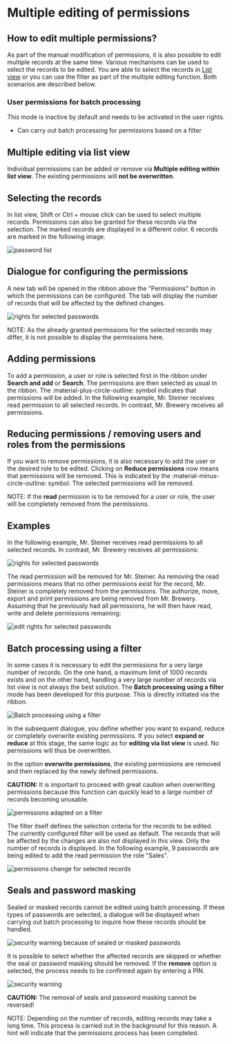 # Multiple editing of permissions

## How to edit multiple permissions?

As part of the manual modification of permissions, it is also possible to edit multiple records at
the same time. Various mechanisms can be used to select the records to be edited. You are able to
select the records in [List view](../../../operation_and_setup/listview/list_view.md) or you can use
the filter as part of the multiple editing function. Both scenarios are described below.

### User permissions for batch processing

This mode is inactive by default and needs to be activated in the user rights.

- Can carry out batch processing for permissions based on a filter

## Multiple editing via list view

Individual permissions can be added or remove via **Multiple editing within list view**. The
existing permissions will **not be overwritten**.

## Selecting the records

In list view, Shift or Ctrl + mouse click can be used to select multiple records. Permissions can
also be granted for these records via the selection. The marked records are displayed in a different
color. 6 records are marked in the following image.

![password list](../../../../../../../../../static/img/product_docs/passwordsecure/passwordsecure/configuration/advanced_view/permissionconcept/manual_settings/multiple_editing_of_permissions/multiple-editing-of-permissions-1-en.webp)

## Dialogue for configuring the permissions

A new tab will be opened in the ribbon above the "Permissions" button in which the permissions can
be configured. The tab will display the number of records that will be affected by the defined
changes.

![rights for selected passwords](../../../../../../../../../static/img/product_docs/passwordsecure/passwordsecure/configuration/advanced_view/permissionconcept/manual_settings/multiple_editing_of_permissions/multiple-editing-of-permissions-2-en.webp)

NOTE: As the already granted permissions for the selected records may differ, it is not possible to
display the permissions here.

## Adding permissions

To add a permission, a user or role is selected first in the ribbon under **Search and add** or
**Search**. The permissions are then selected as usual in the ribbon. The
:material-plus-circle-outline: symbol indicates that permissions will be added. In the following
example, Mr. Steiner receives read permission to all selected records. In contrast, Mr. Brewery
receives all permissions.

## Reducing permissions / removing users and roles from the permissions

If you want to remove permissions, it is also necessary to add the user or the desired role to be
edited. Clicking on **Reduce permissions** now means that permissions will be removed. This is
indicated by the :material-minus-circle-outline: symbol. The selected permissions will be removed.

NOTE: If the **read** permission is to be removed for a user or role, the user will be completely
removed from the permissions.

## Examples

In the following example, Mr. Steiner receives read permissions to all selected records. In
contrast, Mr. Brewery receives all permissions:

![rights for selected passwords](../../../../../../../../../static/img/product_docs/passwordsecure/passwordsecure/configuration/advanced_view/permissionconcept/manual_settings/multiple_editing_of_permissions/multiple-editing-of-permissions-3-en.webp)

The read permission will be removed for Mr. Steiner. As removing the read permissions means that no
other permissions exist for the record, Mr. Steiner is completely removed from the permissions. The
authorize, move, export and print permissions are being removed from Mr. Brewery. Assuming that he
previously had all permissions, he will then have read, write and delete permissions remaining:

![edit rights for selected passwords](../../../../../../../../../static/img/product_docs/passwordsecure/passwordsecure/configuration/advanced_view/permissionconcept/manual_settings/multiple_editing_of_permissions/multiple-editing-of-permissions-4-en.webp)

## Batch processing using a filter

In some cases it is necessary to edit the permissions for a very large number of records. On the one
hand, a maximum limit of 1000 records exists and on the other hand, handling a very large number of
records via list view is not always the best solution. The **Batch processing using a filter** mode
has been developed for this purpose. This is directly initiated via the ribbon.

![Batch processing using a filter](../../../../../../../../../static/img/product_docs/passwordsecure/passwordsecure/configuration/advanced_view/permissionconcept/manual_settings/multiple_editing_of_permissions/multiple-editing-of-permissions-5-en.webp)

In the subsequent dialogue, you define whether you want to expand, reduce or completely overwrite
existing permissions. If you select **expand or reduce** at this stage, the same logic as for
**editing via list view** is used. No permissions will thus be overwritten.

In the option **overwrite permissions**, the existing permissions are removed and then replaced by
the newly defined permissions.

**CAUTION:** It is important to proceed with great caution when overwriting permissions because this
function can quickly lead to a large number of records becoming unusable.

![permissions adapted on a filter](../../../../../../../../../static/img/product_docs/passwordsecure/passwordsecure/configuration/advanced_view/permissionconcept/manual_settings/multiple_editing_of_permissions/multiple-editing-of-permissions-6-en.webp)

The filter itself defines the selection criteria for the records to be edited. The currently
configured filter will be used as default. The records that will be affected by the changes are also
not displayed in this view. Only the number of records is displayed. In the following example, 9
passwords are being edited to add the read permission the role "Sales".

![permissions change for selected records](../../../../../../../../../static/img/product_docs/passwordsecure/passwordsecure/configuration/advanced_view/permissionconcept/manual_settings/multiple_editing_of_permissions/multiple-editing-of-permissions-7-en.webp)

## Seals and password masking

Sealed or masked records cannot be edited using batch processing. If these types of passwords are
selected, a dialogue will be displayed when carrying out batch processing to inquire how these
records should be handled.

![security warning because of sealed or masked passwords](../../../../../../../../../static/img/product_docs/passwordsecure/passwordsecure/configuration/advanced_view/permissionconcept/manual_settings/multiple_editing_of_permissions/multiple-editing-of-permissions-8-en.webp)

It is possible to select whether the affected records are skipped or whether the seal or password
masking should be removed. If the **remove** option is selected, the process needs to be confirmed
again by entering a PIN.

![security warning](../../../../../../../../../static/img/product_docs/passwordsecure/passwordsecure/configuration/advanced_view/permissionconcept/manual_settings/multiple_editing_of_permissions/multiple-editing-of-permissions-9-en.webp)

**CAUTION:** The removal of seals and password masking cannot be reversed!

NOTE: Depending on the number of records, editing records may take a long time. This process is
carried out in the background for this reason. A hint will indicate that the permissions process has
been completed.
